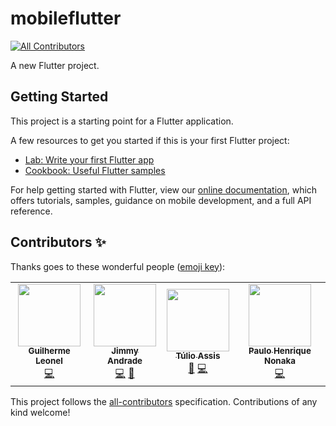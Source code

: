 # mobileflutter
<!-- ALL-CONTRIBUTORS-BADGE:START - Do not remove or modify this section -->
[![All Contributors](https://img.shields.io/badge/all_contributors-4-orange.svg?style=flat-square)](#contributors-)
<!-- ALL-CONTRIBUTORS-BADGE:END -->

A new Flutter project.

## Getting Started

This project is a starting point for a Flutter application.

A few resources to get you started if this is your first Flutter project:

- [Lab: Write your first Flutter app](https://flutter.dev/docs/get-started/codelab)
- [Cookbook: Useful Flutter samples](https://flutter.dev/docs/cookbook)

For help getting started with Flutter, view our
[online documentation](https://flutter.dev/docs), which offers tutorials,
samples, guidance on mobile development, and a full API reference.

## Contributors ✨

Thanks goes to these wonderful people ([emoji key](https://allcontributors.org/docs/en/emoji-key)):

<!-- ALL-CONTRIBUTORS-LIST:START - Do not remove or modify this section -->
<!-- prettier-ignore-start -->
<!-- markdownlint-disable -->
<table>
  <tr>
    <td align="center"><a href="https://github.com/guilhermeleonel"><img src="https://avatars0.githubusercontent.com/u/727444?v=4" width="100px;" alt=""/><br /><sub><b>Guilherme Leonel</b></sub></a><br /><a href="https://github.com/multei/mobile-flutter/commits?author=guilhermeleonel" title="Code">💻</a></td>
    <td align="center"><a href="http://jimmyandrade.com"><img src="https://avatars3.githubusercontent.com/u/2307245?v=4" width="100px;" alt=""/><br /><sub><b>Jimmy Andrade</b></sub></a><br /><a href="https://github.com/multei/mobile-flutter/commits?author=jimmyandrade" title="Code">💻</a> <a href="#maintenance-jimmyandrade" title="Maintenance">🚧</a></td>
    <td align="center"><a href="http://tuliooassis.github.io"><img src="https://avatars1.githubusercontent.com/u/17442350?v=4" width="100px;" alt=""/><br /><sub><b>Túlio Assis</b></sub></a><br /><a href="#maintenance-tuliooassis" title="Maintenance">🚧</a> <a href="https://github.com/multei/mobile-flutter/commits?author=tuliooassis" title="Code">💻</a></td>
    <td align="center"><a href="https://www.linkedin.com/in/paulononaka/"><img src="https://avatars3.githubusercontent.com/u/449081?v=4" width="100px;" alt=""/><br /><sub><b>Paulo Henrique Nonaka</b></sub></a><br /><a href="https://github.com/multei/mobile-flutter/commits?author=paulononaka" title="Code">💻</a></td>
  </tr>
</table>

<!-- markdownlint-enable -->
<!-- prettier-ignore-end -->
<!-- ALL-CONTRIBUTORS-LIST:END -->

This project follows the [all-contributors](https://github.com/all-contributors/all-contributors) specification. Contributions of any kind welcome!